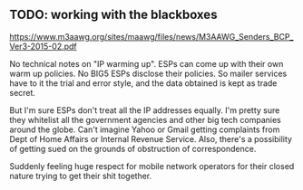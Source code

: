 
## TODO: working with the blackboxes
https://www.m3aawg.org/sites/maawg/files/news/M3AAWG_Senders_BCP_Ver3-2015-02.pdf

No technical notes on "IP warming up". ESPs can come up with their own warm up
policies. No BIG5 ESPs disclose their policies. So mailer services have to it
the trial and error style, and the data obtained is kept as trade secret.

But I'm sure ESPs don't treat all the IP addresses equally. I'm pretty sure they
whitelist all the government agencies and other big tech companies around the
globe. Can't imagine Yahoo or Gmail getting complaints from Dept of Home Affairs
or Internal Revenue Service. Also, there's a possibility of getting sued on the
grounds of obstruction of correspondence.

Suddenly feeling huge respect for mobile network operators for their closed
nature trying to get their shit together.
